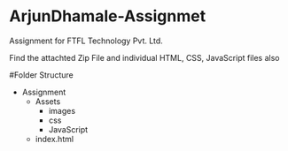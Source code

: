 # ArjunDhamale-Assignmet
Assignment for FTFL Technology Pvt. Ltd.

Find the attachted Zip File and individual HTML, CSS, JavaScript files also

#Folder Structure
  - Assignment
    - Assets
      - images
      - css
      - JavaScript
    - index.html
